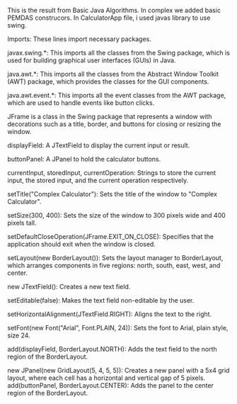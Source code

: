 This is the result from Basic Java Algorithms. In complex we added basic PEMDAS construcors. In CalculatorApp file, i used javas library to use swing. 

Imports: These lines import necessary packages.

javax.swing.*: This imports all the classes from the Swing package, which is used for building graphical user interfaces (GUIs) in Java.

java.awt.*: This imports all the classes from the Abstract Window Toolkit (AWT) package, which provides the classes for the GUI components.

java.awt.event.*: This imports all the event classes from the AWT package, which are used to handle events like button clicks.



JFrame is a class in the Swing package that represents a window with decorations such as a title, border, and buttons for closing or resizing the window.



displayField: A JTextField to display the current input or result.

buttonPanel: A JPanel to hold the calculator buttons.

currentInput, storedInput, currentOperation: Strings to store the current input, the stored input, and the current operation respectively.



setTitle("Complex Calculator"): Sets the title of the window to "Complex Calculator".

setSize(300, 400): Sets the size of the window to 300 pixels wide and 400 pixels tall.

setDefaultCloseOperation(JFrame.EXIT_ON_CLOSE): Specifies that the application should exit when the window is closed.

setLayout(new BorderLayout()): Sets the layout manager to BorderLayout, which arranges components in five regions: north, south, east, west, and center.



new JTextField(): Creates a new text field.

setEditable(false): Makes the text field non-editable by the user.

setHorizontalAlignment(JTextField.RIGHT): Aligns the text to the right.

setFont(new Font("Arial", Font.PLAIN, 24)): Sets the font to Arial, plain style, size 24.

add(displayField, BorderLayout.NORTH): Adds the text field to the north region of the BorderLayout.



new JPanel(new GridLayout(5, 4, 5, 5)): Creates a new panel with a 5x4 grid layout, where each cell has a horizontal and vertical gap of 5 pixels.
add(buttonPanel, BorderLayout.CENTER): Adds the panel to the center region of the BorderLayout.

